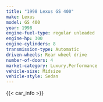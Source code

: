 ```yaml
---
title: "1998 Lexus GS 400"
make: Lexus
model: GS 400
year: 1998
engine-fuel-type: regular unleaded
engine-hp: 300
engine-cylinders: 8
transmission-type: Automatic
driven-wheels: Rear wheel drive
number-of-doors: 4
market-category: Luxury,Performance
vehicle-size: Midsize
vehicle-style: Sedan
---
```


{{< car_info >}}
